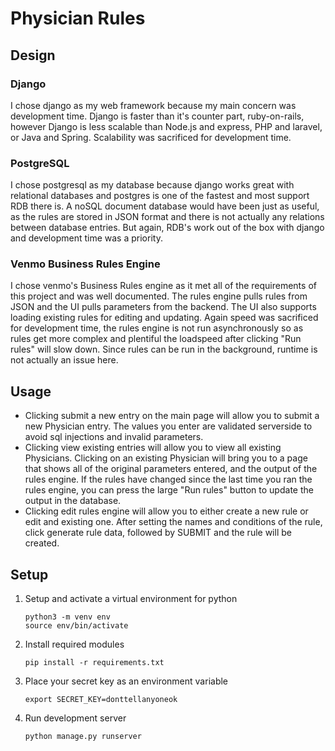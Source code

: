 # Physician Rules
## Design
### Django
I chose django as my web framework because my main concern was development time. Django is faster than it's counter part, ruby-on-rails, however Django is less scalable than Node.js and express, PHP and laravel, or Java and Spring. Scalability was sacrificed for development time.
### PostgreSQL
I chose postgresql as my database because django works great with relational databases and postgres is one of the fastest and most support RDB there is. A noSQL document database would have been just as useful, as the rules are stored in JSON format and there is not actually any relations between database entries. But again, RDB's work out of the box with django and development time was a priority.
### Venmo Business Rules Engine
I chose venmo's Business Rules engine as it met all of the requirements of this project and was well documented. The rules engine pulls rules from JSON and the UI pulls parameters from the backend. The UI also supports loading existing rules for editing and updating. Again speed was sacrificed for development time, the rules engine is not run asynchronously so as rules get more complex and plentiful the loadspeed after clicking "Run rules" will slow down. Since rules can be run in the background, runtime is not actually an issue here.
## Usage
* Clicking submit a new entry on the main page will allow you to submit a new Physician entry. The values you enter are validated serverside to avoid sql injections and invalid parameters.
* Clicking view existing entries will allow you to view all existing Physicians. Clicking on an existing Physician will bring you to a page that shows all of the original parameters entered, and the output of the rules engine. If the rules have changed since the last time you ran the rules engine, you can press the large "Run rules" button to update the output in the database.
* Clicking edit rules engine will allow you to either create a new rule or edit and existing one. After setting the names and conditions of the rule, click generate rule data, followed by SUBMIT and the rule will be created. 

## Setup
1. Setup and activate a virtual environment for python
    ```
    python3 -m venv env
    source env/bin/activate
    ```
1. Install required modules
    ```
    pip install -r requirements.txt
    ```
1. Place your secret key as an environment variable
    ```
    export SECRET_KEY=donttellanyoneok
    ```
1. Run development server
    ```
    python manage.py runserver
    ```
